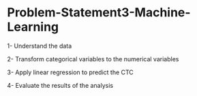 # Problem-Statement3-Machine-Learning

1- Understand the data

2- Transform categorical variables to the numerical variables

3- Apply linear regression to predict the CTC

4- Evaluate the results of the analysis
